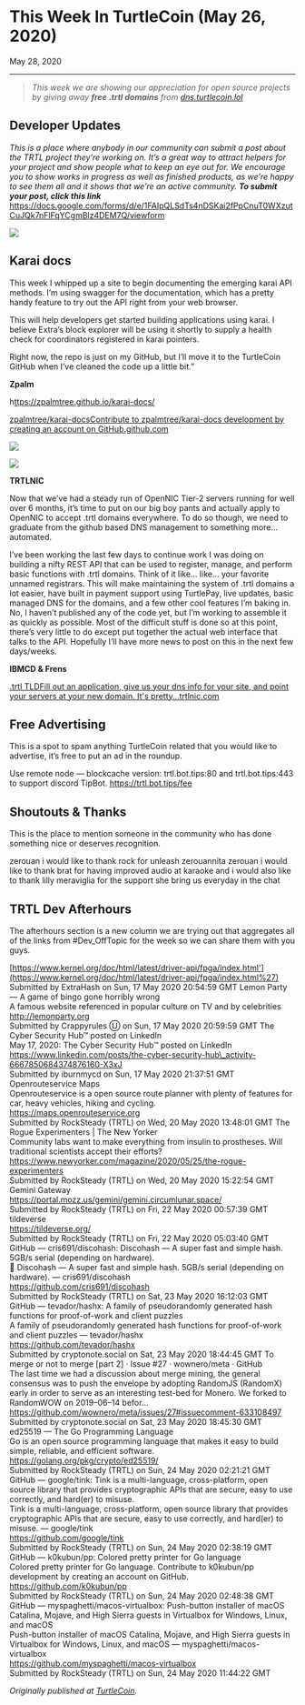 # This Week In TurtleCoin (May 26, 2020)

May 28, 2020

---

> _This week we are showing our appreciation for open source projects by giving away_ **_free .trtl domains_** _from_ [_dns.turtlecoin.lol_](https://dns.turtlecoin.lol/)

## Developer Updates

_This is a place where anybody in our community can submit a post about the TRTL project they’re working on. It’s a great way to attract helpers for your project and show people what to keep an eye out for. We encourage you to show works in progress as well as finished products, as we’re happy to see them all and it shows that we’re an active community._ **_To submit your post, click this link_** <https://docs.google.com/forms/d/e/1FAIpQLSdTs4nDSKai2fPpCnuT0WXzutCuJQk7nFlFqYCgmBlz4DEM7Q/viewform>

![](./images/0IYfu-Ry3sRiYeXNY)

## Karai docs

This week I whipped up a site to begin documenting the emerging karai API methods. I’m using swagger for the documentation, which has a pretty handy feature to try out the API right from your web browser.

This will help developers get started building applications using karai. I believe Extra’s block explorer will be using it shortly to supply a health check for coordinators registered in karai pointers.

Right now, the repo is just on my GitHub, but I’ll move it to the TurtleCoin GitHub when I’ve cleaned the code up a little bit.”

**Zpalm**

h[ttps://zpalmtree.github.io/karai-docs/](https://blog.turtlecoin.lol//zpalmtree.github.io/karai-docs/)

[zpalmtree/karai-docsContribute to zpalmtree/karai-docs development by creating an account on GitHub.github.com](https://github.com/zpalmtree/karai-docs)

![](./images/0iez0nXClb6K_jubd.png)

![](./images/0jacxK1pSi3yzy3zj.gif)

**TRTLNIC**

Now that we’ve had a steady run of OpenNIC Tier-2 servers running for well over 6 months, it’s time to put on our big boy pants and actually apply to OpenNIC to accept .trtl domains everywhere. To do so though, we need to graduate from the github based DNS management to something more… automated.

I’ve been working the last few days to continue work I was doing on building a nifty REST API that can be used to register, manage, and perform basic functions with .trtl domains. Think of it like… like… your favorite unnamed registrars. This will make maintaining the system of .trtl domains a lot easier, have built in payment support using TurtlePay, live updates, basic managed DNS for the domains, and a few other cool features I’m baking in. No, I haven’t published any of the code yet, but I’m working to assemble it as quickly as possible. Most of the difficult stuff is done so at this point, there’s very little to do except put together the actual web interface that talks to the API. Hopefully I’ll have more news to post on this in the next few days/weeks.

**IBMCD & Frens**

[.trtl TLDFill out an application, give us your dns info for your site, and point your servers at your new domain. It's pretty…trtlnic.com](https://trtlnic.com/)

## Free Advertising

This is a spot to spam anything TurtleCoin related that you would like to advertise, it’s free to put an ad in the roundup.

Use remote node — blockcache version: trtl.bot.tips:80 and trtl.bot.tips:443 to support discord TipBot. <https://trtl.bot.tips/fee>

## Shoutouts & Thanks

This is the place to mention someone in the community who has done something nice or deserves recognition.

zerouan i would like to thank rock for unleash zerouannita zerouan i would like to thank brat for having improved audio at karaoke and i would also like to thank lilly meraviglia for the support she bring us everyday in the chat

## TRTL Dev Afterhours

The afterhours section is a new column we are trying out that aggregates all of the links from #Dev\_OffTopic for the week so we can share them with you guys.

[https://www.kernel.org/doc/html/latest/driver-api/fpga/index.html'](https://www.kernel.org/doc/html/latest/driver-api/fpga/index.html%27)  
Submitted by ExtraHash on Sun, 17 May 2020 20:54:59 GMT Lemon Party — A game of bingo gone horribly wrong  
A famous website referenced in popular culture on TV and by celebrities  
http://lemonparty.org  
Submitted by Crappyrules Ⓤ on Sun, 17 May 2020 20:59:59 GMT The Cyber Security Hub™ posted on LinkedIn  
May 17, 2020: The Cyber Security Hub™ posted on LinkedIn  
https://www.linkedin.com/posts/the-cyber-security-hub\_activity-6667850684374876160-X3xJ  
Submitted by iburnmycd on Sun, 17 May 2020 21:37:51 GMT Openrouteservice Maps  
Openrouteservice is a open source route planner with plenty of features for car, heavy vehicles, hiking and cycling.  
https://maps.openrouteservice.org  
Submitted by RockSteady (TRTL) on Wed, 20 May 2020 13:48:01 GMT The Rogue Experimenters | The New Yorker  
Community labs want to make everything from insulin to prostheses. Will traditional scientists accept their efforts?  
https://www.newyorker.com/magazine/2020/05/25/the-rogue-experimenters  
Submitted by RockSteady (TRTL) on Wed, 20 May 2020 15:22:54 GMT Gemini Gateway  
https://portal.mozz.us/gemini/gemini.circumlunar.space/  
Submitted by RockSteady (TRTL) on Fri, 22 May 2020 00:57:39 GMT tildeverse  
https://tildeverse.org/  
Submitted by RockSteady (TRTL) on Fri, 22 May 2020 05:03:40 GMT GitHub — cris691/discohash: Discohash — A super fast and simple hash. 5GB/s serial (depending on hardware).  
:dancers: Discohash — A super fast and simple hash. 5GB/s serial (depending on hardware). — cris691/discohash  
https://github.com/cris691/discohash  
Submitted by RockSteady (TRTL) on Sat, 23 May 2020 16:12:03 GMT GitHub — tevador/hashx: A family of pseudorandomly generated hash functions for proof-of-work and client puzzles  
A family of pseudorandomly generated hash functions for proof-of-work and client puzzles — tevador/hashx  
https://github.com/tevador/hashx  
Submitted by cryptonote.social on Sat, 23 May 2020 18:44:45 GMT To merge or not to merge \[part 2\] · Issue #27 · wownero/meta · GitHub  
The last time we had a discussion about merge mining, the general consensus was to push the envelope by adopting RandomJS (RandomX) early in order to serve as an interesting test-bed for Monero. We forked to RandomWOW on 2019–06–14 befor…  
https://github.com/wownero/meta/issues/27#issuecomment-633108497  
Submitted by cryptonote.social on Sat, 23 May 2020 18:45:30 GMT ed25519 — The Go Programming Language  
Go is an open source programming language that makes it easy to build simple, reliable, and efficient software.  
https://golang.org/pkg/crypto/ed25519/  
Submitted by RockSteady (TRTL) on Sun, 24 May 2020 02:21:21 GMT GitHub — google/tink: Tink is a multi-language, cross-platform, open source library that provides cryptographic APIs that are secure, easy to use correctly, and hard(er) to misuse.  
Tink is a multi-language, cross-platform, open source library that provides cryptographic APIs that are secure, easy to use correctly, and hard(er) to misuse. — google/tink  
https://github.com/google/tink  
Submitted by RockSteady (TRTL) on Sun, 24 May 2020 02:38:19 GMT GitHub — k0kubun/pp: Colored pretty printer for Go language  
Colored pretty printer for Go language. Contribute to k0kubun/pp development by creating an account on GitHub.  
https://github.com/k0kubun/pp  
Submitted by RockSteady (TRTL) on Sun, 24 May 2020 02:48:38 GMT GitHub — myspaghetti/macos-virtualbox: Push-button installer of macOS Catalina, Mojave, and High Sierra guests in Virtualbox for Windows, Linux, and macOS  
Push-button installer of macOS Catalina, Mojave, and High Sierra guests in Virtualbox for Windows, Linux, and macOS — myspaghetti/macos-virtualbox  
https://github.com/myspaghetti/macos-virtualbox  
Submitted by RockSteady (TRTL) on Sun, 24 May 2020 11:44:22 GMT

_Originally published at_ [_TurtleCoin_](http://blog.turtlecoin.lol/archives/this-week-in-turtlecoin-may-26-2020/)_._